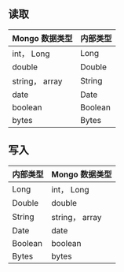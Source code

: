 ## 读取

| Mongo 数据类型 | 内部类型 | 
|---------|---------|	
| int， Long	| Long| 
| double	| Double| 
| string， array	| String| 
| date	| Date| 
| boolean	| Boolean| 
| bytes	| Bytes| 

## 写入

| 内部类型 | Mongo 数据类型 | 
|---------|---------|	
| Long| 	int， Long| 
| Double	| double| 
| String	| string， array| 
| Date	| date| 
| Boolean	| boolean| 
| Bytes| 	bytes| 
